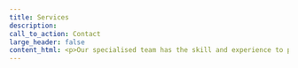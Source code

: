 ```yaml
---
title: Services
description:
call_to_action: Contact
large_header: false
content_html: <p>Our specialised team has the skill and experience to provide a range of services. The utmost care is taken with all our work. The main streams of work we perform are as follows:</p><h3>Property</h3><p>The first contact with law for many people is when buying a first home. We can assist you through this process, managing the details and offering advice. When or if the time comes, we’ll also assist with selling your home.</p><p>We have expertise in the consent process for new developments and improvements, as well as helping you manage assets through trusts.</p><p><img src="https://unsplash.it/960/350?image=946" alt="Property image"></p><h3>Employment</h3><p>If you’re looking to employ or be employed, we offer solid advice and assistance with creating and reading agreements. We have a proven track record handling disputes.</p><p><img src="https://unsplash.it/960/350?image=668" alt="Employment image"></p><h3>Business</h3><p>From structuring and mergers to shareholder agreements, we are here to assist you when starting, buying, running or selling your business.</p><p><img src="https://unsplash.it/960/350?image=376" alt="Business image"></p>
---
```


